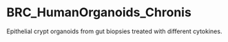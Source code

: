 # BRC_HumanOrganoids_Chronis
Epithelial crypt organoids from gut biopsies treated with different cytokines.
